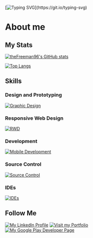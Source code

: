 [![Typing SVG](https://readme-typing-svg.herokuapp.com/?lines=Hi,+I'm+an+Italian+Graphic+Designer.;Welcome+to+my+GitHub,+I'm+Davide.;Hi,+I'm+Davide,+welcome+to+my+GitHub.)](https://git.io/typing-svg)

# About me

## My Stats
[![theFreeman96's GitHub stats](https://github-readme-stats.vercel.app/api?username=theFreeman96&show_icons=true&theme=noctis_minimus)](https://github.com/theFreeman96/github-readme-stats)

[![Top Langs](https://github-readme-stats.vercel.app/api/top-langs/?username=theFreeman96&layout=compact&theme=noctis_minimus)](https://github.com/theFreeman96/github-readme-stats)

## Skills

### Design and Prototyping

[![Graphic Design](https://skillicons.dev/icons?i=ps,ai,id,pr,ae,figma,xd)](https://skillicons.dev)

### Responsive Web Design
[![RWD](https://skillicons.dev/icons?i=html,css,js,wordpress)](https://skillicons.dev)

### Development
[![Mobile Development](https://skillicons.dev/icons?i=dart,flutter,sqlite,ts,jest,cypress)](https://skillicons.dev)

### Source Control
[![Source Control](https://skillicons.dev/icons?i=git,github,gitlab,azure)](https://skillicons.dev)

### IDEs
[![IDEs](https://skillicons.dev/icons?i=vscode,androidstudio)](https://skillicons.dev)

## Follow Me

[![My LinkedIn Profile](https://img.shields.io/badge/LinkedIn-0E76A8?logo=linkedin&logoColor=white)](https://www.linkedin.com/in/davide-belvisi/)
[![Visit my Portfolio](https://img.shields.io/badge/Portfolio-2D333B?logo=github&logoColor=white)](https://thefreeman96.github.io/portfolio/)
[![My Google Play Developer Page](https://img.shields.io/badge/Google_Play-34A853?logo=googleplay&logoColor=white)](https://play.google.com/store/apps/dev?id=8416983635156421581)

<!---
theFreeman96/theFreeman96 is a ✨ special ✨ repository because its `README.md` (this file) appears on your GitHub profile.
You can click the Preview link to take a look at your changes.

